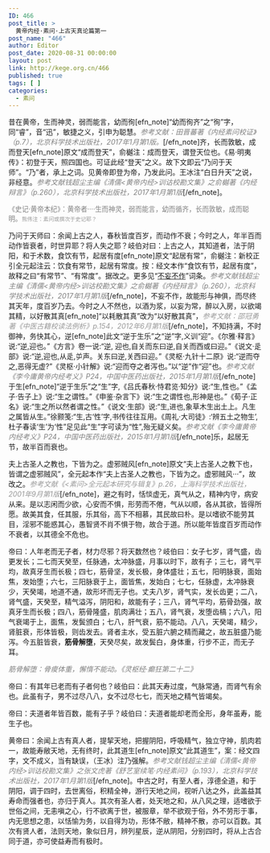 ```yaml
---
ID: 466
post_title: >
  黄帝内经·素问·上古天真论篇第一
post_name: "466"
author: Editor
post_date: 2020-08-31 00:00:00
layout: post
link: http://kege.org.cn/466
published: true
tags: [ ]
categories:
  - 素问
---
```

昔在黄帝，生而神灵，弱而能言，幼而徇[efn_note]“幼而徇齐”之“徇”字，同“睿”，音“迅”，敏捷之义，引申为聪慧。<span style="color: #808080;"><em>参考文献：田晋蕃著《内经素问校证》（p.7），北京科学技术出版社，2017年1月第1版。</em></span>[/efn_note]齐，长而敦敏，成而登天[efn_note]原文“成而登天”，俞樾注：成而登天，谓登天位也。《易·明夷传》：初登于天，照四国也。可证此经“登天”之义。故下文即云“乃问于天师”。“乃”者，承上之词。见黄帝即登为帝，乃发此问。王冰注“白日升天”之说，非经意。<span style="color: #808080;"><em>参考文献钱超尘主编《清儒&lt;黄帝内经&gt;训诂校勘文集》之俞樾著《内经辩言》（p.260），北京科学技术出版社，2017年1月第1版</em></span>[/efn_note]。

<span style="font-size: 10pt; color: #808080;">《史记·黄帝本纪》：黄帝者····生而神灵，弱而能言，幼而循齐，长而敦敏，成而聪明。<span style="color: #999999; font-size: 8pt;">熊伟注：素问或撰次于史记耶？</span></span>

乃问于天师曰：余闻上古之人，春秋皆度百岁，而动作不衰；今时之人，年半百而动作皆衰者，时世异耶？将人失之耶？岐伯对曰：上古之人，其知道者，法于阴阳，和于术数，食饮有节，起居有度[efn_note]原文“起居有常”，俞樾注：新校正引全元起注云：饮食有常节，起居有常度。按：经文本作“食饮有节，起居有度”，故释之曰“有常节”、“有常度”。据改之。更多见“<a href="http://kege.org.cn/encyclopedia/%e4%b8%8d%e5%a6%84%e4%b8%8d%e4%bd%9c">不妄不作</a>”词条。<span style="color: #808080;"><em>参考文献钱超尘主编《清儒&lt;黄帝内经&gt;训诂校勘文集》之俞樾著《内经辩言》（p.260），北京科学技术出版社，2017年1月第1版</em></span>[/efn_note]，不妄不作，故能形与神俱，而尽终其天年，度百岁乃去。今时之人不然也，以酒为浆，以妄为常，醉以入房，以欲竭其精，以好散其真[efn_note]“以耗散其真”改为“以好散其真”，<span style="color: #999999;"><em>参考文献：邵冠勇著《中医古籍校读法例析》p.154，2012年6月第1版</em></span>[/efn_note]，不知持满，不时御神，务快其心，逆[efn_note]此文“逆于生乐”之“逆”字,义训“迎”。《尔雅·释言》说:“逆,迎也。”《方言》卷一说:“逆, 迎也,自关而东曰逆,自关而西或曰迎。”《说文·辵部》说:“逆,迎也,从辵,屰声。关东曰逆,关西曰迎。”《灵枢·九针十二原》说:“逆而夺之,恶得无虚?”《灵枢·小针解》说:“迎而夺之者泻也。”以“逆”作“迎”也。<span style="color: #808080;"><em>参考文献《李今庸黄帝内经考义》P24，中国中医药出版社，2015年1月第1版</em></span>[/efn_note]于生[efn_note]“逆于生乐”之“生”字,《吕氏春秋·恃君览·知分》说:“生,性也。”《孟子·告子上》说:“生之谓性。”《申鉴·杂言下》说:“生之谓性也,形神是也。”《荀子·正名》说:“生之所以然者谓之性。”《说文·生部》说:“生,进也,象草木生出土上。凡生之属皆从生。”徐颢笺:“生,古‘性’字,书传往往互用。《周礼·大司徒》:‘辨五土之物生’,杜子春读‘生’为‘性”足见此“生”字可读为“性”,殆无疑义矣。<span style="color: #808080;"><em>参考文献《李今庸黄帝内经考义》P24，中国中医药出版社，2015年1月第1版</em></span>[/efn_note]乐，起居无节，故半百而衰也。

夫上古圣人之教也，下皆为之。虚邪贼风[efn_note]原文“夫上古圣人之教下也，皆谓之虚邪贼风”，全元起本作“夫上古圣人之教也，下皆为之。虚邪贼风···”，故改之。<span style="color: #999999;"><em>参考文献《&lt;素问&gt;全元起本研究与辑复》p.26，上海科学技术出版社，2001年9月第1版</em></span>[/efn_note]，避之有时，恬惔虚无，真气从之，精神内守，病安从来。是以志闲而少欲，心安而不惧，形劳而不倦，气从以顺，各从其欲，皆得所愿。故美其食，任其服，乐其俗，高下不相慕，其民故曰朴。是以嗜欲不能劳其目，淫邪不能惑其心，愚智贤不肖不惧于物，故合于道。所以能年皆度百岁而动作不衰者，以其德全不危也。

帝曰：人年老而无子者，材力尽邪？将天数然也？岐伯曰：女子七岁，肾气盛，齿更发长；二七而天癸至，任脉通，太冲脉盛，月事以时下，故有子；三七，肾气平均，故真牙生而长极；四七，筋骨坚，发长极，身体盛壮；五七，阳明脉衰，面始焦，发始堕；六七，三阳脉衰于上，面皆焦，发始白；七七，任脉虚，太冲脉衰少，天癸竭，地道不通，故形坏而无子也。丈夫八岁，肾气实，发长齿更；二八，肾气盛，天癸至，精气溢泻，阴阳和，故能有子；三八，肾气平均，筋骨劲强，故真牙生而长极；四八，筋骨隆盛，肌肉满壮；五八，肾气衰，发堕齿槁；六八，阳气衰竭于上，面焦，发鬓颁白；七八，肝气衰，筋不能动。八八，天癸竭，精少，肾脏衰，形体皆极，则齿发去。肾者主水，受五脏六腑之精而藏之，故五脏盛乃能泻。今五脏皆衰，<strong>筋骨解堕</strong>，天癸尽矣，故发鬓白，身体重，行步不正，而无子耳。

<span style="color: #808080;"><em>筋骨解堕：骨痠体重，懈惰不能动。《灵枢经·癫狂第二十二》</em></span>

帝曰：有其年已老而有子者何也？岐伯曰：此其天寿过度，气脉常通，而肾气有余也。此虽有子，男不过尽八八，女不过尽七七，而天地之精气皆竭矣。

帝曰：夫道者年皆百数，能有子乎？岐伯曰：夫道者能却老而全形，身年虽寿，能生子也。

黄帝曰：余闻上古有真人者，提挈天地，把握阴阳，呼吸精气，独立守神，肌肉若一，故能寿敝天地，无有终时，此其道生[efn_note]原文“此其道生”，案：经文四字，文不成义，当有缺误，（王冰）注乃强解。<span style="color: #808080;"><em>参考文献钱超尘主编《清儒&lt;黄帝内经&gt;训诂校勘文集》之张文虎著《舒艺室续笔·内经素问》（p.193），北京科学技术出版社，2017年1月第1版</em></span>[/efn_note]。中古之时，有至人者，淳德全道，和于阴阳，调于四时，去世离俗，积精全神，游行天地之间，视听八达之外，此盖益其寿命而强者也，亦归于真人。其次有圣人者，处天地之和，从八风之理，适嗜欲于世俗之间，无恚嗔之心，行不欲离于世，被服章，举不欲观于俗，外不劳形于事，内无思想之患，以恬愉为务，以自得为功，形体不敝，精神不散，亦可以百数。其次有贤人者，法则天地，象似日月，辨列星辰，逆从阴阳，分别四时，将从上古合同于道，亦可使益寿而有极时。